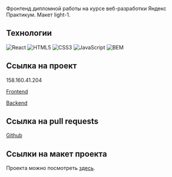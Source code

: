 Фронтенд дипломной работы на курсе веб-разработки Яндекс Практикум. Макет light-1.

## Технологии
![React](https://img.shields.io/badge/-React-61daf8?logo=react&logoColor=black)
![HTML5](https://img.shields.io/badge/-HTML5-e34f26?logo=html5&logoColor=white)
![CSS3](https://img.shields.io/badge/-CSS3-1572b6?logo=css3&logoColor=white)
![JavaScript](https://img.shields.io/badge/-JavaScript-f7df1e?logo=javaScript&logoColor=black)
![BEM](https://img.shields.io/badge/-BEM-yellowgreen)

## Ссылка на проект

158.160.41.204

[Frontend](https://movies360.nomoredomainsicu.ru)

[Backend](https://api.movies360.nomoredomainsicu.ru)

## Ссылка на pull requests 

[Github](https://github.com/Stanislav920/movies-explorer-frontend/pull/2)

## Ссылки на макет проекта

Проекта можно посмотреть [здесь](https://www.figma.com/file/6FMWkB94wE7KTkcCgUXtnC/light-1?node-id=41056%3A8039&mode=dev).